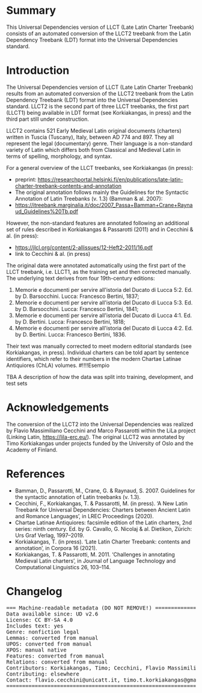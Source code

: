 # Summary

This Universal Dependencies version of LLCT (Late Latin Charter Treebank) consists of an automated conversion of the LLCT2 treebank from the Latin Dependency Treebank (LDT) format into the Universal Dependencies standard.

# Introduction

The Universal Dependencies version of LLCT (Late Latin Charter Treebank) results from an automated conversion of the LLCT2 treebank from the Latin Dependency Treebank (LDT) format into the Universal Dependencies standard. LLCT2 is the second part of three LLCT treebanks, the first part (LLCT1) being available in LDT format (see Korkiakangas, in press) and the third part still under construction. 

LLCT2 contains 521 Early Medieval Latin original documents (charters) written in Tuscia (Tuscany), Italy, between AD 774 and 897. They all represent the legal (documentary) genre. Their language is a non-standard variety of Latin which differs both from Classical and Medieval Latin in terms of spelling, morphology, and syntax. 

For a general overview of the LLCT treebanks, see Korkiakangas (in press):
* preprint: https://researchportal.helsinki.fi/en/publications/late-latin-charter-treebank-contents-and-annotation
* The original annotation follows mainly the Guidelines for the Syntactic Annotation of Latin Treebanks (v. 1.3) (Bamman & al. 2007):
* https://itreebank.marginalia.it/doc/2007_Passa+Bamman+Crane+Raynaud_Guidelines%20Tb.pdf

However, the non-standard features are annotated following an additional set of rules described in Korkiakangas & Passarotti (2011) and in Cecchini & al. (in press):
* https://jlcl.org/content/2-allissues/12-Heft2-2011/16.pdf
* link to Cecchini & al. (in press)

The original data were annotated automatically using the first part of the LLCT treebank, i.e. LLCT1, as the training set and then corrected manually. The underlying text derives from four 19th-century editions: 
1) Memorie e documenti per servire all'istoria del Ducato di Lucca 5:2. Ed. by D. Barsocchini. Lucca: Francesco Bertini, 1837; 
2) Memorie e documenti per servire all'istoria del Ducato di Lucca 5:3. Ed. by D. Barsocchini. Lucca: Francesco Bertini, 1841; 
3) Memorie e documenti per servire all'istoria del Ducato di Lucca 4:1. Ed. by D. Bertini. Lucca: Francesco Bertini, 1818;
4) Memorie e documenti per servire all'istoria del Ducato di Lucca 4:2. Ed. by D. Bertini. Lucca: Francesco Bertini, 1836. 

Their text was manually corrected to meet modern editorial standards (see Korkiakangas, in press). Individual charters can be told apart by sentence identifiers, which refer to their numbers in the modern Chartae Latinae Antiquiores (ChLA) volumes. #!!!!Esempio

TBA A description of how the data was split into training, development, and test sets

# Acknowledgements

The conversion of the LLCT2 into the Universal Dependencies was realized by Flavio Massimiliano Cecchini and Marco Passarotti within the LiLa project (Linking Latin, https://lila-erc.eu/). The original LLCT2 was annotated by Timo Korkiakangas under projects funded by the University of Oslo and the Academy of Finland.

# References

* Bamman, D., Passarotti, M., Crane, G. & Raynaud, S. 2007. Guidelines for the syntactic annotation of Latin treebanks (v. 1.3). 
* Cecchini, F., Korkiakangas, T. & Passarotti, M. (in press). ‘A New Latin Treebank for Universal Dependencies: Charters between Ancient Latin and Romance Languages’, in LREC Proceedings (2020).
* Chartae Latinae Antiquiores: facsimile edition of the Latin charters, 2nd series: ninth century. Ed. by G. Cavallo, G. Nicolaj & al. Dietikon, Zürich: Urs Graf Verlag, 1997–2019.
* Korkiakangas, T. (in press). ‘Late Latin Charter Treebank: contents and annotation’, in Corpora 16 (2021). 
* Korkiakangas, T. & Passarotti, M. 2011. ‘Challenges in annotating Medieval Latin charters’, in Journal of Language Technology and Computational Linguistics 26, 103–114.

# Changelog

<pre>
=== Machine-readable metadata (DO NOT REMOVE!) ================================
Data available since: UD v2.6
License: CC BY-SA 4.0
Includes text: yes
Genre: nonfiction legal
Lemmas: converted from manual
UPOS: converted from manual
XPOS: manual native
Features: converted from manual
Relations: converted from manual
Contributors: Korkiakangas, Timo; Cecchini, Flavio Massimiliano; Passarotti, Marco
Contributing: elsewhere
Contact: flavio.cecchini@unicatt.it, timo.t.korkiakangas@gmail.com, marco.passarotti@unicatt.it
===============================================================================
</pre>

